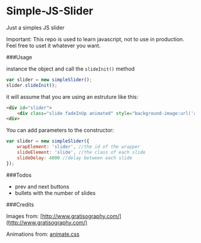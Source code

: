 # Simple-JS-Slider
Just a simples JS slider

Important: This repo is used to learn javascript, not to use in production. Feel free to uset it whatever you want.

###Usage

instance the object and call the `slideInit()` method

```javascript
var slider = new simpleSlider();
slider.slideInit();
```
it will assume that you are using an estruture like this:

```html
<div id="slider">
	<div class="slide fadeInUp animated" style="background-image:url('assets/img/slide-1.jpg');"></div>
<div>
```

You can add parameters to the constructor:

```javascript
var slider = new simpleSlider({ 
	wrapElement: 'slider', //the id of the wrapper
	slideElement: 'slide', //the class of each slide
	slideDelay: 4000 //delay between each slide
});
```

###Todos

+ prev and next buttons
+ bullets with the number of slides

###Credits

Images from: [http://www.gratisography.com/](http://www.gratisography.com/)

Animations from: [animate.css](http://daneden.github.io/animate.css/)